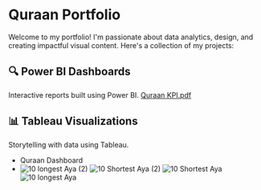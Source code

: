 # Quraan Portfolio

Welcome to my portfolio! I'm passionate about data analytics, design, and creating impactful visual content. Here's a collection of my projects:

## 🔍 Power BI Dashboards
Interactive reports built using Power BI.
 [Quraan KPI.pdf](https://github.com/user-attachments/files/20458236/Quraan.KPI.pdf)

## 📊 Tableau Visualizations
Storytelling with data using Tableau.
- Quraan Dashboard
- ![10 longest Aya (2)](https://github.com/user-attachments/assets/3cacbe23-9bb9-4427-bad9-a465b2ffd6db)
![10 Shortest Aya (2)](https://github.com/user-attachments/assets/c471bf2f-128c-43ba-88dd-a5a15b88076c)
![10 Shortest Aya](https://github.com/user-attachments/assets/32f1486c-55de-4834-a363-d033d1423b70)
![10 longest Aya](https://github.com/user-attachments/assets/4f39600d-26b5-4652-ae2a-536f78d2d75d)
